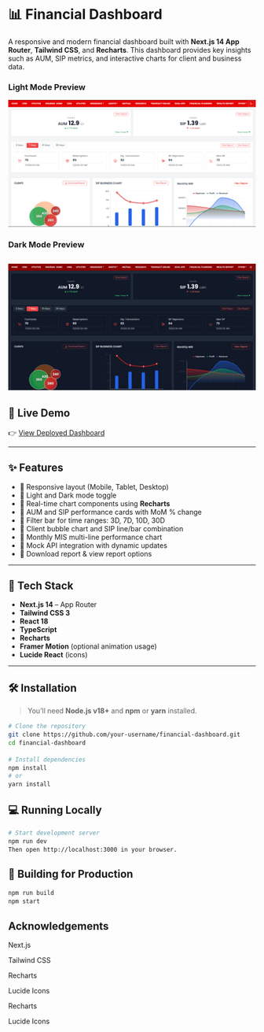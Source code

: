 # 📊 Financial Dashboard

A responsive and modern financial dashboard built with **Next.js 14 App Router**, **Tailwind CSS**, and **Recharts**. This dashboard provides key insights such as AUM, SIP metrics, and interactive charts for client and business data.

### Light Mode Preview
![Dashboard Preview - Light Mode](./public/screenshot1.png)

### Dark Mode Preview
![Dashboard Preview - Dark Mode](./public/screenshot2.png)
---

## 🚀 Live Demo

👉 [View Deployed Dashboard](https://financial-dashboard-zeta-ochre.vercel.app/)

---

## ✨ Features

- 🔹 Responsive layout (Mobile, Tablet, Desktop)
- 🔹 Light and Dark mode toggle
- 🔹 Real-time chart components using **Recharts**
- 🔹 AUM and SIP performance cards with MoM % change
- 🔹 Filter bar for time ranges: 3D, 7D, 10D, 30D
- 🔹 Client bubble chart and SIP line/bar combination
- 🔹 Monthly MIS multi-line performance chart
- 🔹 Mock API integration with dynamic updates
- 🔹 Download report & view report options

---

## 🧱 Tech Stack

- **Next.js 14** – App Router
- **Tailwind CSS 3**
- **React 18**
- **TypeScript**
- **Recharts**
- **Framer Motion** (optional animation usage)
- **Lucide React** (icons)

---

## 🛠️ Installation

> You’ll need **Node.js v18+** and **npm** or **yarn** installed.

```bash
# Clone the repository
git clone https://github.com/your-username/financial-dashboard.git
cd financial-dashboard

# Install dependencies
npm install
# or
yarn install
```

## 💻 Running Locally
```bash
# Start development server
npm run dev
Then open http://localhost:3000 in your browser.
```
## 🧪 Building for Production
```bash
npm run build
npm start
```

## Acknowledgements

Next.js

Tailwind CSS

Recharts

Lucide Icons

Recharts

Lucide Icons
